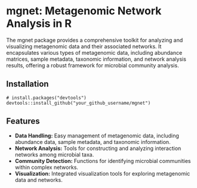 # mgnet: Metagenomic Network Analysis in R

The mgnet package provides a comprehensive toolkit for analyzing and visualizing metagenomic data and their associated networks. It encapsulates various types of metagenomic data, including abundance matrices, sample metadata, taxonomic information, and network analysis results, offering a robust framework for microbial community analysis.

## Installation

```
# install.packages("devtools")
devtools::install_github("your_github_username/mgnet")
```

## Features

- **Data Handling:** Easy management of metagenomic data, including abundance data, sample metadata, and taxonomic information.
- **Network Analysis:** Tools for constructing and analyzing interaction networks among microbial taxa.
- **Community Detection:** Functions for identifying microbial communities within complex networks.
- **Visualization:** Integrated visualization tools for exploring metagenomic data and networks.